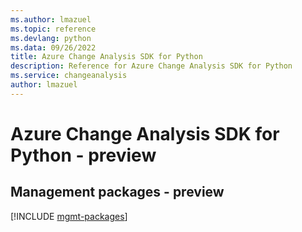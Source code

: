 ```yaml
---
ms.author: lmazuel
ms.topic: reference
ms.devlang: python
ms.data: 09/26/2022
title: Azure Change Analysis SDK for Python
description: Reference for Azure Change Analysis SDK for Python
ms.service: changeanalysis
author: lmazuel
---
```

# Azure Change Analysis SDK for Python - preview

## Management packages - preview
[!INCLUDE [mgmt-packages](change-analysis-mgmt-index.md)]
